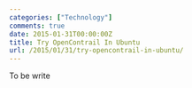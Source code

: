 ```yaml
---
categories: ["Technology"]
comments: true
date: 2015-01-31T00:00:00Z
title: Try OpenContrail In Ubuntu
url: /2015/01/31/try-opencontrail-in-ubuntu/
---
```


To be write

